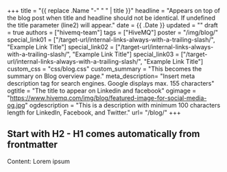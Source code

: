 +++
title = "{{ replace .Name "-" " " | title }}"
headline = "Appears on top of the blog post when title and headline should not be identical. If undefined the title parameter (line2) will appear."
date = {{ .Date }}
updated = ""
draft = true
authors = ["hivemq-team"]
tags = ["HiveMQ"]
poster = "/img/blog/"
special_link01 = ["/target-url/internal-links-always-with-a-trailing-slash/", "Example Link Title"]
special_link02 = ["/target-url/internal-links-always-with-a-trailing-slash/", "Example Link Title"]
special_link03 = ["/target-url/internal-links-always-with-a-trailing-slash/", "Example Link Title"]
custom_css = "css/blog.css"
custom_summary = "This becomes the summary on Blog overview page."
meta_description= "Insert meta description tag for search engines. Google displays max. 155 characters"
ogtitle = "The title to appear on Linkedin and facebook"
ogimage = "https://www.hivemq.com/img/blog/featured-image-for-social-media-og.jpg"
ogdescription = "This is a description with minimum 100 characters length for LinkedIn, Facebook, and Twitter."
url= "/blog/"
+++

## Start with H2 - H1 comes automatically from frontmatter

Content: Lorem ipsum

